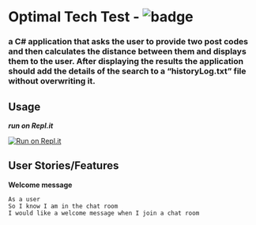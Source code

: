 # Optimal Tech Test  -  ![badge](https://img.shields.io/badge/Made--By-Sonny-red)

### ****a C# application that asks the user to provide two post codes and then calculates the distance between them and displays them to the user. After displaying the results the application should add the details of the search to a “historyLog.txt” file without overwriting it.****

## Usage

***run on Repl.it***

[![Run on Repl.it](https://repl.it/badge/github/sonny-maan/NodeChat)](https://replit.com/@sonny_maan/Optimal-Tech-Test#main.cs)

## User Stories/Features

**Welcome message**
```
As a user
So I know I am in the chat room
I would like a welcome message when I join a chat room
```


